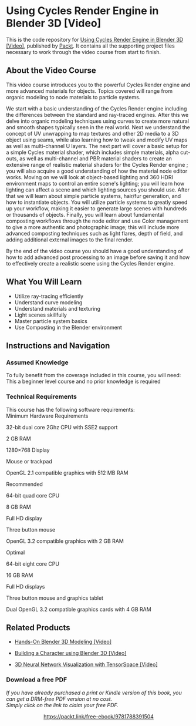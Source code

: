 # Using Cycles Render Engine in Blender 3D [Video]
This is the code repository for [Using Cycles Render Engine in Blender 3D [Video]](https://www.packtpub.com/web-development/using-cycles-render-engine-blender-3d-video?utm_source=github&utm_medium=repository&utm_campaign=9781788391504), published by [Packt](https://www.packtpub.com/?utm_source=github). It contains all the supporting project files necessary to work through the video course from start to finish.
## About the Video Course
This video course introduces you to the powerful Cycles Render engine and more advanced materials for objects. Topics covered will range from organic modeling to node materials to particle systems.

We start with a basic understanding of the Cycles Render engine including the differences between the standard and ray-traced engines. After this we delve into organic modeling techniques using curves to create more natural and smooth shapes typically seen in the real world. Next we understand the concept of UV unwrapping to map textures and other 2D media to a 3D object using seams, while also learning how to tweak and modify UV maps as well as multi-channel U layers. The next part will cover a basic setup for a simple Cycles material shader, which includes simple materials, alpha cut-outs, as well as multi-channel and PBR material shaders to create an extensive range of realistic material shaders for the Cycles Render engine ; you will also acquire a good understanding of how the material node editor works. Moving on we will look at object-based lighting and 360 HDRI environment maps to control an entire scene's lighting; you will learn how lighting can affect a scene and which lighting sources you should use. After that we will learn about simple particle systems, hair/fur generation, and how to instantiate objects. You will utilize particle systems to greatly speed up your workflow, making it easier to generate large scenes with hundreds or thousands of objects. Finally, you will learn about fundamental composting workflows through the node editor and use Color management to give a more authentic and photographic image; this will include more advanced composting techniques such as light flares, depth of field, and adding additional external images to the final render.

By the end of the video course you should have a good understanding of how to add advanced post processing to an image before saving it and how to effectively create a realistic scene using the Cycles Render engine.


<H2>What You Will Learn</H2>
<DIV class=book-info-will-learn-text>
<UL>
<LI>Utilize ray-tracing efficiently&nbsp; 
<LI>Understand curve modeling 
<LI>Understand materials and texturing&nbsp; 
<LI>Light scenes skillfully 
<LI>Master particle system basics 
<LI>Use Composting in the Blender environment </LI></UL></DIV>

## Instructions and Navigation
### Assumed Knowledge
To fully benefit from the coverage included in this course, you will need:<br/>
This a beginner level course and no prior knowledge is required
### Technical Requirements
This course has the following software requirements:<br/>
Minimum Hardware Requirements



32-bit dual core 2Ghz CPU with SSE2 support



2 GB RAM



1280×768 Display



Mouse or trackpad



OpenGL 2.1 compatible graphics with 512 MB RAM


Recommended

64-bit quad core CPU



8 GB RAM



Full HD display



Three button mouse



OpenGL 3.2 compatible graphics with 2 GB RAM


Optimal

64-bit eight core CPU



16 GB RAM



Full HD displays



Three button mouse and graphics tablet



Dual OpenGL 3.2 compatible graphics cards with 4 GB RAM



## Related Products
* [Hands-On Blender 3D Modeling [Video]](https://www.packtpub.com/game-development/hands-blender-3d-modeling-video?utm_source=github&utm_medium=repository&utm_campaign=9781789953213)

* [Building a Character using Blender 3D [Video]](https://www.packtpub.com/web-development/building-character-using-blender-3d-video?utm_source=github&utm_medium=repository&utm_campaign=9781788292764)

* [3D Neural Network Visualization with TensorSpace [Video]](https://www.packtpub.com/application-development/3d-neural-network-visualization-tensorspace-video?utm_source=github&utm_medium=repository&utm_campaign=9781838642105)

### Download a free PDF

 <i>If you have already purchased a print or Kindle version of this book, you can get a DRM-free PDF version at no cost.<br>Simply click on the link to claim your free PDF.</i>
<p align="center"> <a href="https://packt.link/free-ebook/9781788391504">https://packt.link/free-ebook/9781788391504 </a> </p>